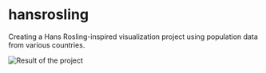 # hansrosling
 Creating a Hans Rosling-inspired visualization project using population data from various countries.




![Result of the project](exp.gif)

